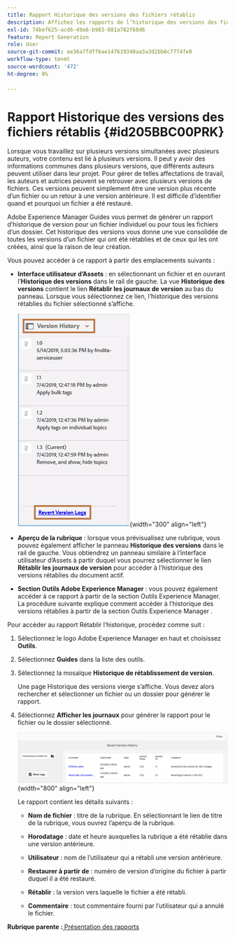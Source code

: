 ```yaml
---
title: Rapport Historique des versions des fichiers rétablis
description: Affichez les rapports de l’historique des versions des fichiers rétablis dans AEM Guides. Découvrez comment accéder aux journaux des versions inversées à partir de l’interface utilisateur d’Assets, de l’aperçu de la rubrique et de la sélection des outils AEM.
exl-id: 74bef625-acd6-49a6-b983-881a782f68d6
feature: Report Generation
role: User
source-git-commit: ae36a7fdff6ae147619340aa3a3d2bb6c7774fe0
workflow-type: tm+mt
source-wordcount: '472'
ht-degree: 0%

---
```


# Rapport Historique des versions des fichiers rétablis {#id205BBC00PRK}

Lorsque vous travaillez sur plusieurs versions simultanées avec plusieurs auteurs, votre contenu est lié à plusieurs versions. Il peut y avoir des informations communes dans plusieurs versions, que différents auteurs peuvent utiliser dans leur projet. Pour gérer de telles affectations de travail, les auteurs et autrices peuvent se retrouver avec plusieurs versions de fichiers. Ces versions peuvent simplement être une version plus récente d’un fichier ou un retour à une version antérieure. Il est difficile d’identifier quand et pourquoi un fichier a été restauré.

Adobe Experience Manager Guides vous permet de générer un rapport d’historique de version pour un fichier individuel ou pour tous les fichiers d’un dossier. Cet historique des versions vous donne une vue consolidée de toutes les versions d’un fichier qui ont été rétablies et de ceux qui les ont créées, ainsi que la raison de leur création.

Vous pouvez accéder à ce rapport à partir des emplacements suivants :

- **Interface utilisateur d’Assets** : en sélectionnant un fichier et en ouvrant l’**Historique des versions** dans le rail de gauche. La vue **Historique des versions** contient le lien **Rétablir les journaux de version** au bas du panneau. Lorsque vous sélectionnez ce lien, l’historique des versions rétablies du fichier sélectionné s’affiche.

  ![](images/revert-log-from-assets-ui.png){width="300" align="left"}

- **Aperçu de la rubrique** : lorsque vous prévisualisez une rubrique, vous pouvez également afficher le panneau **Historique des versions** dans le rail de gauche. Vous obtiendrez un panneau similaire à l’interface utilisateur d’Assets à partir duquel vous pourrez sélectionner le lien **Rétablir les journaux de version** pour accéder à l’historique des versions rétablies du document actif.

- **Section Outils Adobe Experience Manager** : vous pouvez également accéder à ce rapport à partir de la section Outils Experience Manager. La procédure suivante explique comment accéder à l’historique des versions rétablies à partir de la section Outils Experience Manager .


Pour accéder au rapport Rétablir l’historique, procédez comme suit :

1. Sélectionnez le logo Adobe Experience Manager en haut et choisissez **Outils**.

1. Sélectionnez **Guides** dans la liste des outils.

1. Sélectionnez la mosaïque **Historique de rétablissement de version**.

   Une page Historique des versions vierge s’affiche. Vous devez alors rechercher et sélectionner un fichier ou un dossier pour générer le rapport.

1. Sélectionnez **Afficher les journaux** pour générer le rapport pour le fichier ou le dossier sélectionné.

   ![](images/revert-version-history-report.png){width="800" align="left"}

   Le rapport contient les détails suivants :

   - **Nom de fichier** : titre de la rubrique. En sélectionnant le lien de titre de la rubrique, vous ouvrez l’aperçu de la rubrique.

   - **Horodatage** : date et heure auxquelles la rubrique a été rétablie dans une version antérieure.

   - **Utilisateur** : nom de l’utilisateur qui a rétabli une version antérieure.

   - **Restaurer à partir de** : numéro de version d’origine du fichier à partir duquel il a été restauré.

   - **Rétablir** : la version vers laquelle le fichier a été rétabli.

   - **Commentaire** : tout commentaire fourni par l’utilisateur qui a annulé le fichier.


**Rubrique parente :**[ Présentation des rapports](reports-intro.md)

